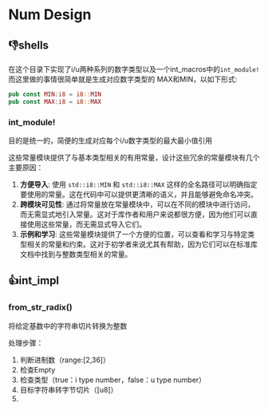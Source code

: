 # Num Design

## 👎shells

在这个目录下实现了i/u两种系列的数字类型以及一个int_macros中的`int_module!`而这里做的事情很简单就是生成对应数字类型的 MAX和MIN，以如下形式:

```rust
pub const MIN:i8 = i8::MIN
pub const MAX:i8 = i8::MAX
```

### int_module!

目的是统一的，简便的生成对应每个i/u数字类型的最大最小值引用

这些常量模块提供了与基本类型相关的有用常量，设计这些冗余的常量模块有几个主要原因：

1. **方便导入**: 使用 `std::i8::MIN` 和 `std::i8::MAX` 这样的全名路径可以明确指定要使用的常量。这在代码中可以提供更清晰的语义，并且能够避免命名冲突。
2. **跨模块可见性**: 通过将常量放在常量模块中，可以在不同的模块中进行访问，而无需显式地引入常量。这对于库作者和用户来说都很方便，因为他们可以直接使用这些常量，而无需显式导入它们。
3. **示例和学习**: 这些常量模块提供了一个方便的位置，可以查看和学习与特定类型相关的常量和约束。这对于初学者来说尤其有帮助，因为它们可以在标准库文档中找到与整数类型相关的常量。

## 👍int_impl

### from_str_radix()

将给定基数中的字符串切片转换为整数

处理步骤：

1. 判断进制数（range:[2,36]）
2. 检查Empty
3. 检查类型（true：i type number，false：u type number）
4. 目标字符串转字节切片（[u8]）
5. 

